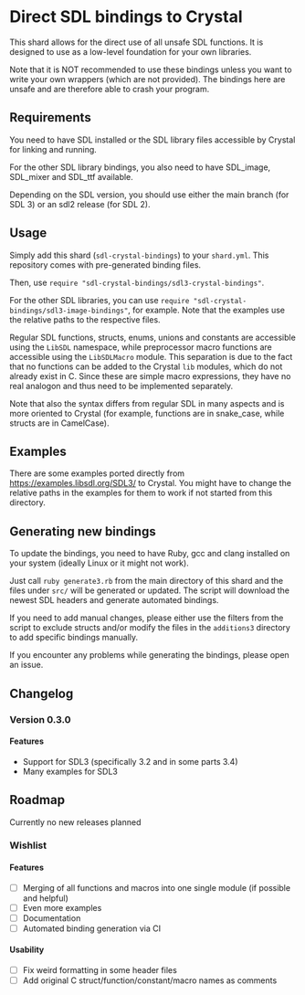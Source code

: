 # Direct SDL bindings to Crystal

This shard allows for the direct use of all unsafe SDL functions.
It is designed to use as a low-level foundation for your own libraries. 

Note that it is NOT recommended to use these bindings unless you want to write your own wrappers (which are not provided).
The bindings here are unsafe and are therefore able to crash your program.

## Requirements

You need to have SDL installed or the SDL library files accessible by Crystal for linking and running.

For the other SDL library bindings, you also need to have SDL_image, SDL_mixer and SDL_ttf available.

Depending on the SDL version, you should use either the main branch (for SDL 3) or an sdl2 release (for SDL 2).

## Usage

Simply add this shard (`sdl-crystal-bindings`) to your `shard.yml`.
This repository comes with pre-generated binding files.

Then, use `require "sdl-crystal-bindings/sdl3-crystal-bindings"`.

For the other SDL libraries, you can use `require "sdl-crystal-bindings/sdl3-image-bindings"`, for example.
Note that the examples use the relative paths to the respective files.

Regular SDL functions, structs, enums, unions and constants are accessible using the `LibSDL` namespace, while
preprocessor macro functions are accessible using the `LibSDLMacro` module. This separation is due to the fact
that no functions can be added to the Crystal `lib` modules, which do not already exist in C. Since these are
simple macro expressions, they have no real analogon and thus need to be implemented separately.

Note that also the syntax differs from regular SDL in many aspects and is more oriented to Crystal (for example,
functions are in snake_case, while structs are in CamelCase).

## Examples

There are some examples ported directly from https://examples.libsdl.org/SDL3/ to Crystal. You might have to
change the relative paths in the examples for them to work if not started from this directory.

## Generating new bindings

To update the bindings, you need to have Ruby, gcc and clang installed on your system (ideally Linux or it might not work).

Just call `ruby generate3.rb` from the main directory of this shard and the files under `src/` will be generated or updated.
The script will download the newest SDL headers and generate automated bindings.

If you need to add manual changes, please either use the filters from the script to exclude structs and/or modify the
files in the `additions3` directory to add specific bindings manually.

If you encounter any problems while generating the bindings, please open an issue.

## Changelog

### Version 0.3.0

#### Features

* Support for SDL3 (specifically 3.2 and in some parts 3.4)
* Many examples for SDL3

## Roadmap

Currently no new releases planned

### Wishlist

#### Features

* [ ] Merging of all functions and macros into one single module (if possible and helpful)
* [ ] Even more examples
* [ ] Documentation
* [ ] Automated binding generation via CI

#### Usability

* [ ] Fix weird formatting in some header files
* [ ] Add original C struct/function/constant/macro names as comments
